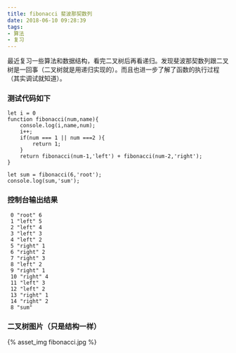 ```yaml
---
title: fibonacci 斐波那契数列
date: 2018-06-10 09:28:39
tags:
- 算法
- 复习
---
```


最近复习一些算法和数据结构，看完二叉树后再看递归。发现斐波那契数列跟二叉树是一回事（二叉树就是用递归实现的）。而且也进一步了解了函数的执行过程（其实调试就知道）。

### 测试代码如下

```
let i = 0
function fibonacci(num,name){
	console.log(i,name,num);
	i++;
	if(num === 1 || num ===2 ){
		return 1;
	}
	return fibonacci(num-1,'left') + fibonacci(num-2,'right');
}

let sum = fibonacci(6,'root');
console.log(sum,'sum');
```

### 控制台输出结果
```
 0 "root" 6
 1 "left" 5
 2 "left" 4
 3 "left" 3
 4 "left" 2
 5 "right" 1
 6 "right" 2
 7 "right" 3
 8 "left" 2
 9 "right" 1
 10 "right" 4
 11 "left" 3
 12 "left" 2
 13 "right" 1
 14 "right" 2
 8 "sum"
```
### 二叉树图片（只是结构一样）
{% asset_img fibonacci.jpg %}
